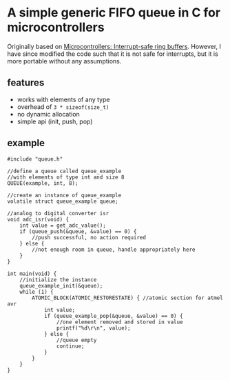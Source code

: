 # A simple generic FIFO queue in C for microcontrollers

Originally based on [Microcontrollers: Interrupt-safe ring buffers]. However, I have since modified the code such that it is not safe for interrupts, but it is more portable without any assumptions.

## features

* works with elements of any type
* overhead of `3 * sizeof(size_t)`
* no dynamic allocation
* simple api (init, push, pop)

## example

    #include "queue.h"

    //define a queue called queue_example 
    //with elements of type int and size 8
    QUEUE(example, int, 8);

    //create an instance of queue_example
    volatile struct queue_example queue;

    //analog to digital converter isr
    void adc_isr(void) {
        int value = get_adc_value();
        if (queue_push(&queue, &value) == 0) {
            //push successful, no action required
        } else {
            //not enough room in queue, handle appropriately here
        }
    }

    int main(void) {
        //initialize the instance
        queue_example_init(&queue);
        while (1) {
            ATOMIC_BLOCK(ATOMIC_RESTORESTATE) { //atomic section for atmel avr
                int value;
                if (queue_example_pop(&queue, &value) == 0) {
                    //one element removed and stored in value
                    printf("%d\r\n", value);
                } else {
                    //queue empty
                    continue;
                }
            }
        }
    }
    
[Microcontrollers: Interrupt-safe ring buffers]: https://www.downtowndougbrown.com/2013/01/microcontrollers-interrupt-safe-ring-buffers/